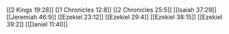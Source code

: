 [[2 Kings 19:28]]
[[1 Chronicles 12:8]]
[[2 Chronicles 25:5]]
[[Isaiah 37:29]]
[[Jeremiah 46:9]]
[[Ezekiel 23:12]]
[[Ezekiel 29:4]]
[[Ezekiel 38:15]]
[[Ezekiel 39:2]]
[[Daniel 11:40]]
